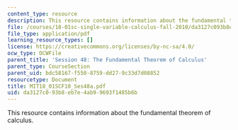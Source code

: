 ```yaml
---
content_type: resource
description: This resource contains information about the fundamental theorem of calculus.
file: /courses/18-01sc-single-variable-calculus-fall-2010/da3127c093b8eb7e4ab99693f1485b6b_MIT18_01SCF10_Ses48a.pdf
file_type: application/pdf
learning_resource_types: []
license: https://creativecommons.org/licenses/by-nc-sa/4.0/
ocw_type: OCWFile
parent_title: 'Session 48: The Fundamental Theorem of Calculus'
parent_type: CourseSection
parent_uid: bdc58167-f550-8759-dd27-9c33d7d08852
resourcetype: Document
title: MIT18_01SCF10_Ses48a.pdf
uid: da3127c0-93b8-eb7e-4ab9-9693f1485b6b
---
```

This resource contains information about the fundamental theorem of calculus.